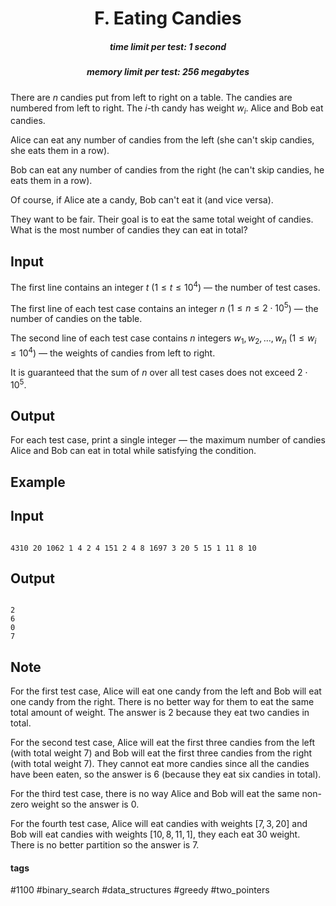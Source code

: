 <h1 style='text-align: center;'> F. Eating Candies</h1>

<h5 style='text-align: center;'>time limit per test: 1 second</h5>
<h5 style='text-align: center;'>memory limit per test: 256 megabytes</h5>

There are $n$ candies put from left to right on a table. The candies are numbered from left to right. The $i$-th candy has weight $w_i$. Alice and Bob eat candies. 

Alice can eat any number of candies from the left (she can't skip candies, she eats them in a row). 

Bob can eat any number of candies from the right (he can't skip candies, he eats them in a row). 

Of course, if Alice ate a candy, Bob can't eat it (and vice versa).

They want to be fair. Their goal is to eat the same total weight of candies. What is the most number of candies they can eat in total?

## Input

The first line contains an integer $t$ ($1 \leq t \leq 10^4$) — the number of test cases.

The first line of each test case contains an integer $n$ ($1 \leq n \leq 2\cdot10^5$) — the number of candies on the table.

The second line of each test case contains $n$ integers $w_1, w_2, \dots, w_n$ ($1 \leq w_i \leq 10^4$) — the weights of candies from left to right.

It is guaranteed that the sum of $n$ over all test cases does not exceed $2\cdot10^5$.

## Output

For each test case, print a single integer — the maximum number of candies Alice and Bob can eat in total while satisfying the condition.

## Example

## Input


```

4310 20 1062 1 4 2 4 151 2 4 8 1697 3 20 5 15 1 11 8 10
```
## Output


```

2
6
0
7

```
## Note

For the first test case, Alice will eat one candy from the left and Bob will eat one candy from the right. There is no better way for them to eat the same total amount of weight. The answer is $2$ because they eat two candies in total.

For the second test case, Alice will eat the first three candies from the left (with total weight $7$) and Bob will eat the first three candies from the right (with total weight $7$). They cannot eat more candies since all the candies have been eaten, so the answer is $6$ (because they eat six candies in total).

For the third test case, there is no way Alice and Bob will eat the same non-zero weight so the answer is $0$.

For the fourth test case, Alice will eat candies with weights $[7, 3, 20]$ and Bob will eat candies with weights $[10, 8, 11, 1]$, they each eat $30$ weight. There is no better partition so the answer is $7$.



#### tags 

#1100 #binary_search #data_structures #greedy #two_pointers 